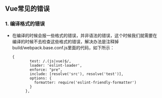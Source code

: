 ## Vue常见的错误

### 1. 编译格式的错误

* 在编译的时候会报一些格式的错误，并非语法的错误，这个时候我们就需要在编译的时候不去检查这些格式的错误，解决办法是注释掉build/webpack.base.conf.js里面的代码，如下所示：

  ```
  {
          test: /.(js|vue)$/,
          loader: 'eslint-loader',
          enforce: "pre",
          include: [resolve('src'), resolve('test')],
          options: {
            formatter: require('eslint-friendly-formatter')
          }
        },
  ```

